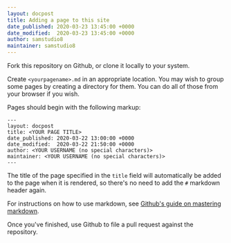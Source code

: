 ```yaml
---
layout: docpost
title: Adding a page to this site
date_published: 2020-03-23 13:45:00 +0000
date_modified:  2020-03-23 13:45:00 +0000
author: samstudio8
maintainer: samstudio8
---
```


Fork this repository on Github, or clone it locally to your system.

Create `<yourpagename>.md` in an appropriate location. You may wish to group some pages by creating a directory for them. You can do all of those from your browser if you wish.

Pages should begin with the following markup:

```
---
layout: docpost
title: <YOUR PAGE TITLE>
date_published: 2020-03-22 13:00:00 +0000
date_modified:  2020-03-22 21:50:00 +0000
author: <YOUR USERNAME (no special characters)>
maintainer: <YOUR USERNAME (no special characters)>
---
```

The title of the page specified in the `title` field will automatically be added to the page when it is rendered, so there's no need to add the `#` markdown header again.

For instructions on how to use markdown, see [Github's guide on mastering markdown](https://guides.github.com/features/mastering-markdown/).

Once you've finished, use Github to file a pull request against the repository.
